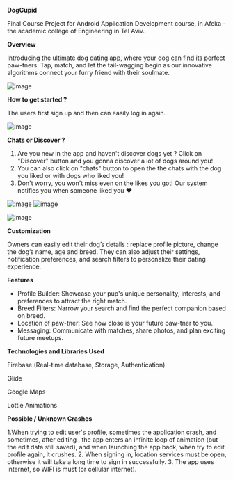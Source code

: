 **DogCupid**

Final Course Project for Android Application Development course, in Afeka - the academic college of Engineering in Tel Aviv.

**Overview**

Introducing the ultimate dog dating app, where your dog can find its perfect paw-tners. Tap, match, and let the tail-wagging begin as our innovative algorithms connect your furry friend with their soulmate.


![image](https://github.com/user-attachments/assets/1423852f-2abd-4a4c-ad42-7e1187c3f126)



**How to get started ?**

The users first sign up and then can easily log in again.

![image](https://github.com/user-attachments/assets/ac91e5cc-4623-43a3-abc5-53aa031a377a)








**Chats or Discover ?**
1. Are you new in the app and haven't discover dogs yet ? Click on "Discover" button 
and you gonna discover a lot of dogs around you!
2. You can also click on "chats" button to open the the chats with the dog you liked or with dogs who liked you!
3. Don't worry, you won't miss even on the likes you got! Our system notifies you when someone liked you ♥


![image](https://github.com/user-attachments/assets/89d55dc9-9cc9-45fc-a6ed-9f19e866282f)                          ![image](https://github.com/user-attachments/assets/ece5667a-f987-4406-a9e5-5f421ba63cd1)






![image](https://github.com/user-attachments/assets/d2c1e186-54fa-4c24-9cc7-2ac1cb6134d2)





**Customization**

Owners can easily edit their dog’s details : replace profile picture, change the dog’s name, age and breed.
They can also adjust their settings, notification preferences, and search filters to personalize their dating experience.


**Features**

- Profile Builder: Showcase your pup's unique personality, interests, and preferences to attract the right match.
- Breed Filters: Narrow your search and find the perfect companion based on breed.
- Location of paw-tner: See how close is your future paw-tner to you.
- Messaging: Communicate with matches, share photos, and plan exciting future meetups.

**Technologies and Libraries Used**

Firebase (Real-time database, Storage, Authentication)

Glide

Google Maps

Lottie Animations



**Possible / Unknown Crashes**

1.When trying to edit user's profile, sometimes the application crash, and sometimes, after editing , the app enters an infinite loop of animation 
 (but the edit data still saved), and when launching the app back, when try to edit profile again, it crushes.
2. When signing in, location services must be open, otherwise it will take a long time to sign in successfully.
3. The app uses internet, so WIFI is must (or cellular internet).























